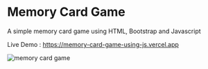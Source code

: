 <h1>Memory Card Game </h1>

A simple memory card game using HTML, Bootstrap and Javascript

Live Demo : https://memory-card-game-using-js.vercel.app

![memory card game](https://github.com/user-attachments/assets/1691a0d8-b48c-46d9-8230-c0592ffac46f)
